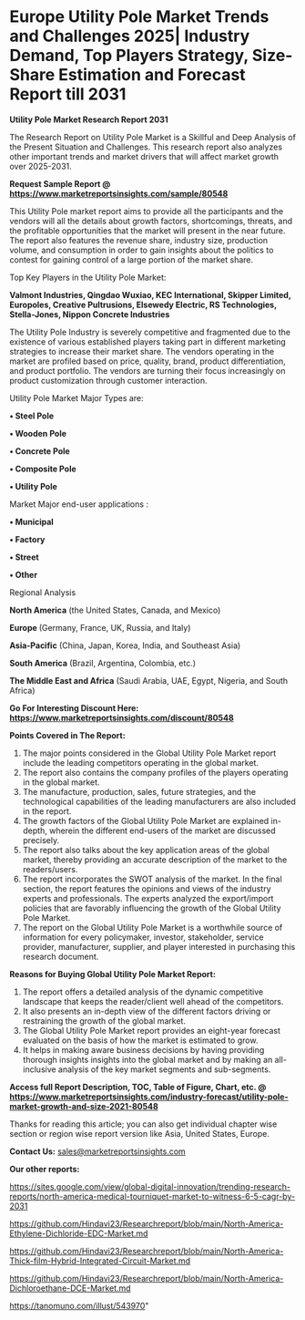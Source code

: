 # Europe Utility Pole Market Trends and Challenges 2025| Industry Demand, Top Players Strategy, Size-Share Estimation and Forecast Report till 2031

<strong>Utility Pole Market Research Report 2031</strong>

The Research Report on Utility Pole Market is a Skillful and Deep Analysis of the Present Situation and Challenges. This research report also analyzes other important trends and market drivers that will affect market growth over 2025-2031.

<strong>Request Sample Report @ <a href=https://www.marketreportsinsights.com/sample/80548>https://www.marketreportsinsights.com/sample/80548</a></strong>

This Utility Pole market report aims to provide all the participants and the vendors will all the details about growth factors, shortcomings, threats, and the profitable opportunities that the market will present in the near future. The report also features the revenue share, industry size, production volume, and consumption in order to gain insights about the politics to contest for gaining control of a large portion of the market share.

Top Key Players in the Utility Pole Market:

<strong>Valmont Industries, Qingdao Wuxiao, KEC International, Skipper Limited, Europoles, Creative Pultrusions, Elsewedy Electric, RS Technologies, Stella-Jones, Nippon Concrete Industries</strong>

The Utility Pole Industry is severely competitive and fragmented due to the existence of various established players taking part in different marketing strategies to increase their market share. The vendors operating in the market are profiled based on price, quality, brand, product differentiation, and product portfolio. The vendors are turning their focus increasingly on product customization through customer interaction.

Utility Pole Market Major Types are:

<strong>• Steel Pole

• Wooden Pole

• Concrete Pole

• Composite Pole

• Utility Pole</strong>

Market Major end-user applications :

<strong>• Municipal

• Factory

• Street

• Other</strong>

Regional Analysis

</u><strong><b>North America</b></strong> (the United States, Canada, and Mexico)

<strong><b>Europe </b></strong>(Germany, France, UK, Russia, and Italy)

<strong><b>Asia-Pacific</b></strong> (China, Japan, Korea, India, and Southeast Asia)

<strong><b>South America</b></strong> (Brazil, Argentina, Colombia, etc.)

<strong><b>The Middle East and Africa</b></strong> (Saudi Arabia, UAE, Egypt, Nigeria, and South Africa)

<strong>Go For Interesting Discount Here: <a href=https://www.marketreportsinsights.com/discount/80548>https://www.marketreportsinsights.com/discount/80548</a></strong>

<strong>Points Covered in The Report:</strong>
<ol>
  <li>The major points considered in the Global Utility Pole Market report include the leading competitors operating in the global market.</li>
  <li>The report also contains the company profiles of the players operating in the global market.</li>
  <li>The manufacture, production, sales, future strategies, and the technological capabilities of the leading manufacturers are also included in the report.</li>
  <li>The growth factors of the Global Utility Pole Market are explained in-depth, wherein the different end-users of the market are discussed precisely.</li>
  <li>The report also talks about the key application areas of the global market, thereby providing an accurate description of the market to the readers/users.</li>
  <li>The report incorporates the SWOT analysis of the market. In the final section, the report features the opinions and views of the industry experts and professionals. The experts analyzed the export/import policies that are favorably influencing the growth of the Global Utility Pole Market.</li>
  <li>The report on the Global Utility Pole Market is a worthwhile source of information for every policymaker, investor, stakeholder, service provider, manufacturer, supplier, and player interested in purchasing this research document.</li>
</ol>
<strong>Reasons for Buying Global Utility Pole Market Report:</strong>

<ol>
  <li>The report offers a detailed analysis of the dynamic competitive landscape that keeps the reader/client well ahead of the competitors.</li>
  <li>It also presents an in-depth view of the different factors driving or restraining the growth of the global market.</li>
  <li>The Global Utility Pole Market report provides an eight-year forecast evaluated on the basis of how the market is estimated to grow.</li>
  <li>It helps in making aware business decisions by having providing thorough insights insights into the global market and by making an all-inclusive analysis of the key market segments and sub-segments.</li>
</ol>
<strong>Access full Report Description, TOC, Table of Figure, Chart, etc. @ <a href=https://www.marketreportsinsights.com/industry-forecast/utility-pole-market-growth-and-size-2021-80548>https://www.marketreportsinsights.com/industry-forecast/utility-pole-market-growth-and-size-2021-80548</a></strong>


Thanks for reading this article; you can also get individual chapter wise section or region wise report version like Asia, United States, Europe.

<strong>Contact Us:</strong>
sales@marketreportsinsights.com

<strong>Our other reports:</strong>

<a href=https://sites.google.com/view/global-digital-innovation/trending-research-reports/north-america-medical-tourniquet-market-to-witness-6-5-cagr-by-2031>https://sites.google.com/view/global-digital-innovation/trending-research-reports/north-america-medical-tourniquet-market-to-witness-6-5-cagr-by-2031</a>

<a href=https://github.com/Hindavi23/Researchreport/blob/main/North-America-Ethylene-Dichloride-EDC-Market.md>https://github.com/Hindavi23/Researchreport/blob/main/North-America-Ethylene-Dichloride-EDC-Market.md</a>

<a href=https://github.com/Hindavi23/Researchreport/blob/main/North-America-Thick-film-Hybrid-Integrated-Circuit-Market.md>https://github.com/Hindavi23/Researchreport/blob/main/North-America-Thick-film-Hybrid-Integrated-Circuit-Market.md</a>

<a href=https://github.com/Hindavi23/Researchreport/blob/main/North-America-Dichloroethane-DCE-Market.md>https://github.com/Hindavi23/Researchreport/blob/main/North-America-Dichloroethane-DCE-Market.md</a>

<a href=https://tanomuno.com/illust/543970>https://tanomuno.com/illust/543970</a>"

